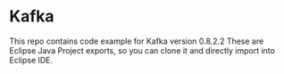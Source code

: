# Kafka
This repo contains code example for Kafka version 0.8.2.2
 These are Eclipse Java Project exports, so you can clone it and directly import into Eclipse IDE.
